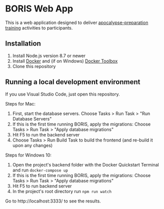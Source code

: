 BORIS Web App
=============

This is a web application designed to deliver [apocalypse-preparation training](https://apocalypsemadeeasy.com)
activities to participants.

Installation
------------

1. Install Node.js version 8.7 or newer
1. Install [Docker](https://www.docker.com/) and (if on Windows) [Docker Toolbox](https://docs.docker.com/toolbox/toolbox_install_windows/)
1. Clone this repository


Running a local development environment
---------------------------------------

If you use Visual Studio Code, just open this repository.

Steps for Mac:

1. First, start the database servers. Choose Tasks > Run Task > "Run Database Servers"
1. If this is the first time running BORIS, apply the migrations: Choose Tasks > Run Task >
   "Apply database migrations"
1. Hit F5 to run the backend server
1. Choose Tasks > Run Build Task to build the frontend (and re-build it upon any changes)

Steps for Windows 10:

1. Open the project's backend folder with the Docker Quickstart Terminal and run `docker-compose up`
1. If this is the first time running BORIS, apply the migrations: Choose Tasks > Run Task >
   "Apply database migrations"
1. Hit F5 to run backend server
1. In the project's root directory run `npm run watch`

Go to http://localhost:3333/ to see the results.
